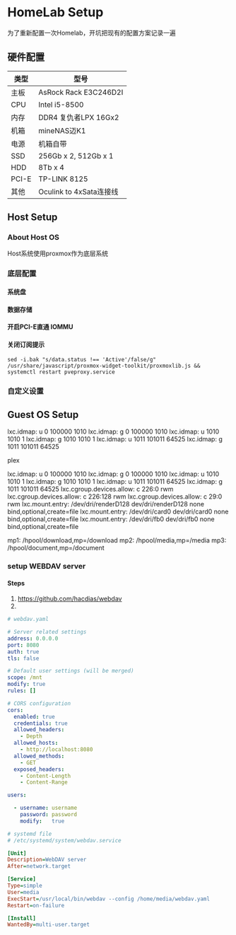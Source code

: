 # HomeLab Setup

为了重新配置一次Homelab，开坑把现有的配置方案记录一遍

## 硬件配置

类型|型号
-|-
主板|AsRock Rack E3C246D2I
CPU|Intel i5-8500
内存|DDR4 复仇者LPX 16Gx2
机箱|mineNAS迈K1
电源|机箱自带
SSD| 256Gb x 2, 512Gb x 1
HDD| 8Tb x 4
PCI-E| TP-LINK 8125 
其他| Oculink to 4xSata连接线

## Host Setup

### About Host OS

Host系统使用proxmox作为底层系统

### 底层配置

#### 系统盘

#### 数据存储

#### 开启PCI-E直通 IOMMU

#### 关闭订阅提示

```shell
sed -i.bak "s/data.status !== 'Active'/false/g" /usr/share/javascript/proxmox-widget-toolkit/proxmoxlib.js && systemctl restart pveproxy.service
```

### 自定义设置


## Guest OS Setup


lxc.idmap: u 0 100000 1010
lxc.idmap: g 0 100000 1010
lxc.idmap: u 1010 1010 1
lxc.idmap: g 1010 1010 1
lxc.idmap: u 1011 101011 64525
lxc.idmap: g 1011 101011 64525

plex

lxc.idmap: u 0 100000 1010
lxc.idmap: g 0 100000 1010
lxc.idmap: u 1010 1010 1
lxc.idmap: g 1010 1010 1
lxc.idmap: u 1011 101011 64525
lxc.idmap: g 1011 101011 64525
lxc.cgroup.devices.allow: c 226:0 rwm
lxc.cgroup.devices.allow: c 226:128 rwm
lxc.cgroup.devices.allow: c 29:0 rwm
lxc.mount.entry: /dev/dri/renderD128 dev/dri/renderD128 none bind,optional,create=file
lxc.mount.entry: /dev/dri/card0 dev/dri/card0 none bind,optional,create=file
lxc.mount.entry: /dev/dri/fb0 dev/dri/fb0 none bind,optional,create=file

mp1: /hpool/download,mp=/download
mp2: /hpool/media,mp=/media
mp3: /hpool/document,mp=/document


### setup WEBDAV server

#### Steps

1. https://github.com/hacdias/webdav
2. 

```yaml
# webdav.yaml

# Server related settings
address: 0.0.0.0
port: 8080
auth: true
tls: false

# Default user settings (will be merged)
scope: /mnt
modify: true
rules: []

# CORS configuration
cors:
  enabled: true
  credentials: true
  allowed_headers:
    - Depth
  allowed_hosts:
    - http://localhost:8080
  allowed_methods:
    - GET
  exposed_headers:
    - Content-Length
    - Content-Range

users:

  - username: username
    password: password
    modify:   true
```

```ini
# systemd file
# /etc/systemd/system/webdav.service

[Unit]
Description=WebDAV server
After=network.target

[Service]
Type=simple
User=media
ExecStart=/usr/local/bin/webdav --config /home/media/webdav.yaml
Restart=on-failure

[Install]
WantedBy=multi-user.target
```